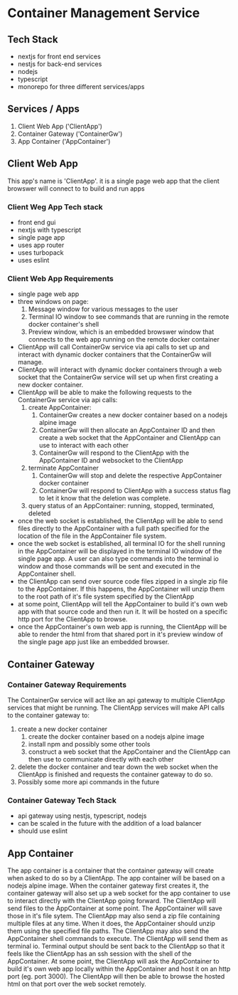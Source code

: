# Container Management Service
## Tech Stack
- nextjs for front end services
- nestjs for back-end services
- nodejs
- typescript
- monorepo for three different services/apps

## Services / Apps
1. Client Web App ('ClientApp')
2. Container Gateway ('ContainerGw')
3. App Container ('AppContainer')

## Client Web App
This app's name is 'ClientApp'.  it is a single page web app that the client browswer will connect to to build and run apps

### Client Weg App Tech stack
- front end gui
- nextjs with typescript
- single page app
- uses app router
- uses turbopack
- uses eslint

### Client Web App Requirements
- single page web app
- three windows on page:
  1. Message window for various messages to the user
  2. Terminal IO window to see commands that are running in the remote docker container's shell
  3. Preview window, which is an embedded browswer window that connects to the web app running on the remote docker container
- ClientApp will call ContainerGw service via api calls to set up and interact with dynamic docker containers that the ContainerGw will manage.
- ClientApp will interact with dynamic docker containers through a web socket that the ContainerGw service will set up when first creating a new docker container.
- ClientApp will be able to make the following requests to the ContainerGw service via api calls:
   1. create AppContainer:  
      1. ContainerGw creates a new docker container based on a nodejs alpine image
      2. ContainerGw will then allocate an AppContainer ID and then create a web socket that the AppContainer and ClientApp can use to interact with each other
      3. ContainerGw will respond to the ClientApp with the AppContainer ID and websocket to the ClientApp
   2. terminate AppContainer
      1. ContainerGw will stop and delete the respective AppContainer docker container
      2. ContainerGw will respond to ClientApp with a success status flag to let it know that the deletion was complete.
   3. query status of an AppContainer:  running, stopped, terminated, deleted
- once the web socket is established, the ClientApp will be able to send files directly to the AppContainer with a full path specified for the location of the file in the AppContainer file system.
- once the web socket is established, all terminal IO for the shell running in the AppContainer will be displayed in the terminal IO window of the single page app.  A user can also type commands into the terminal io window and those commands will be sent and executed in the AppContainer shell.
- the ClientApp can send over source code files zipped in a single zip file to the AppContainer.  If this happens, the AppContainer will unzip them to the root path of it's file system specified by the ClientApp
- at some point, ClientApp will tell the AppContainer to build it's own web app with that source code and then run it.  It will be hosted on a specific http port for the ClientApp to browse.
- once the AppContainer's own web app is running, the ClientApp will be able to render the html from that shared port in it's preview window of the single page app just like an embedded browser.

## Container Gateway
### Container Gateway Requirements
The ContainerGw service will act like an api gateway to multiple ClientApp services that might be running.  The ClientApp services will make API calls to the container gateway to:
1. create a new docker container
   1. create the docker container based on a nodejs alpine image
   2. install npm and possibly some other tools
   3. construct a web socket that the AppContainer and the ClientApp can then use to communicate directly with each other
2. delete the docker container and tear down the web socket when the ClientApp is finished and requests the container gateway to do so.
3. Possibly some more api commands in the future

### Container Gateway Tech Stack
- api gateway using nestjs, typescript, nodejs
- can be scaled in the future with the addition of a load balancer
- should use eslint

## App Container
The app container is a container that the container gateway will create when asked to do so by a ClientApp.
The app container will be based on a nodejs alpine image.
When the container gateway first creates it, the container gateway will also set up a web socket for the app container to use to interact directly with the ClientApp going forward.
The ClientApp will send files to the AppContainer at some point.  The AppContainer will save those in it's file sytem.
The ClientApp may also send a zip file containing multiple files at any time.  When it does, the AppContainer should unzip them using the specified file paths.
The ClientApp may also send the AppContainer shell commands to execute.  The ClientApp will send them as terminal io.  Terminal output should be sent back to the ClientApp so that it feels like the ClientApp has an ssh session with the shell of the AppContainer.
At some point, the ClientApp will ask the AppContainer to build it's own web app locally within the AppContainer and host it on an http port (eg. port 3000).  The ClientApp will then be able to browse the hosted html on that port over the web socket remotely.

